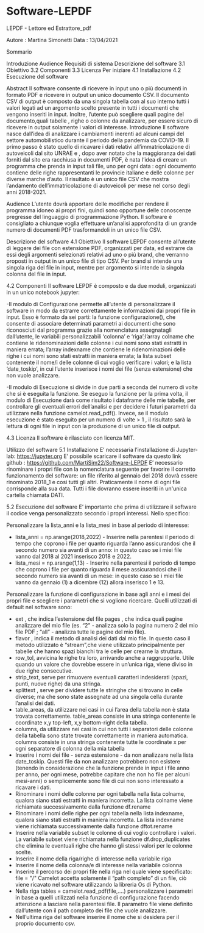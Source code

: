 # Software-LEPDF

LEPDF - Lettore ed Estrattore_pdf

Autore : Martina Simonetti
Data : 13/04/2021


Sommario

Introduzione
Audience
Requisiti di sistema
Descrizione del software
3.1 Obiettivo
3.2 Componenti
3.3 Licenza
Per iniziare
4.1 Installazione
4.2 Esecuzione del software




Abstract
Il software consente di ricevere in input uno o più documenti in formato PDF e ricevere in output un unico documento CSV. Il documento CSV di output è composto da una singola tabella con al suo interno tutti i valori legati ad un argomento scelto presente in tutti i documenti che vengono inseriti in input. Inoltre, l’utente può scegliere quali pagine del documento,quali tabelle , righe o colonne da analizzare, per essere sicuro di ricevere in output solamente i valori di interesse.
 Introduzione
Il software nasce dall’idea di analizzare i cambiamenti inerenti ad alcuni campi del settore automobilistico durante il periodo della pandemia da COVID-19. Il primo passo è stato quello di ricavare i dati relativi all’immatricolazione di autoveicoli dal sito UNRAE e , dopo aver notato che la maggioranza dei dati forniti dal sito era racchiusa in documenti PDF, è nata l’idea di creare un programma che prenda in input tali file, uno per ogni data : ogni documento contiene delle righe rappresentanti le provincie italiane e delle colonne per diverse marche d’auto. Il risultato è un unico file CSV che mostra l’andamento dell’immatricolazione di autoveicoli per mese nel corso degli anni 2018-2021.

 Audience
L’utente dovrà apportare delle modifiche per rendere il programma idoneo ai propri fini, quindi sono opportune delle conoscenze pregresse del linguaggio di programmazione Python. Il software è consigliato a chiunque voglia effettuare un’analisi approfondita di un grande numero di documenti PDF trasformandoli in un unico file CSV. 


Descrizione del software
4.1 Obiettivo
Il software LEPDF consente all’utente di leggere dei file con estensione PDF, organizzati per data, ed estrarre da essi degli argomenti selezionati relativi ad uno o più brand, che verranno proposti in output in un unico file di tipo CSV. Per brand si intende una singola riga del file in input, mentre per argomento si intende la singola colonna del file in input.


4.2 Componenti
Il software LEPDF è composto e da due moduli, organizzati in un unico notebook jupyter:

-Il modulo di Configurazione permette all’utente di personalizzare il software in modo da estrarre correttamente le informazioni dai propri file in input. Esso è formato da sei parti: la funzione configurazione(), che consente di associare determinati parametri ai documenti che sono riconosciuti dal programma grazie alla nomenclatura assegnatagli dall’utente, le variabili personalizzabili ‘colonna’ e ‘riga’;l’array colname che contiene le ridenominazioni delle colonne i cui nomi sono stati estratti in maniera errata; l’array indexname che contiene le ridenominazioni delle righe i cui nomi sono stati estratti in maniera errata; la lista subset contenente il nome/i delle colonne di cui voglio verificare i valori; e  la lista ‘date_toskip’, in cui l’utente inserisce i nomi dei file (senza estensione) che non vuole analizzare.

-Il modulo di Esecuzione si divide in due parti a seconda del numero di volte che si è eseguita la funzione. Se eseguo la funzione per la prima volta, il modulo di Esecuzione darà come risultato i dataframe delle mie tabelle, per controllare gli eventuali errori dell’analisi e per decidere i futuri parametri da utilizzare nella funzione camelot.read_pdf().  Invece, se il modulo esecuzione è stato eseguito per un numero di volte > 1 , il risultato sarà la lettura di ogni file in input con la produzione di un unico file di output.



4.3 Licenza
Il software è rilasciato con licenza MIT.


Utilizzo del software
5.1 Installazione
E’ necessaria l’installazione di Jupyter-lab: https://jupyter.org 
E’ possibile scaricare il software da questo link github : https://github.com/MartiSim22/Software-LEPDF
E’ necessario rinominare i propri file con la nomenclatura seguente per favorire il corretto funzionamento del software: un file riferito al gennaio del 2018 dovrà essere rinominato 2018_1 e così tutti gli altri. Praticamente il nome di ogni file corrisponde alla sua data. 
Tutti i file dovranno essere inseriti in un'unica cartella chiamata DATI.

5.2 Esecuzione del software
E’ importante che prima di utilizzare il software il codice venga personalizzato secondo i propri interessi. Nello specifico:

Personalizzare la lista_anni e la lista_mesi in base al periodo di interesse: 
-	lista_anni = np.arange(2018,2022) - Inserire nella parentesi il periodo di tempo che coprono i file per quanto riguarda l’anno assicurandosi che il secondo numero sia avanti di un anno: in questo caso se i miei file vanno dal 2018 al 2021 inserisco 2018 e 2022.
-	lista_mesi = np.arange(1,13) - Inserire nella parentesi il periodo di tempo che coprono i file per quanto riguarda il mese assicurandosi che il secondo numero sia avanti di un mese: in questo caso se i miei file vanno da gennaio (1) a dicembre (12)  allora inserisco 1 e 13.

Personalizzare la funzione di configurazione in base agli anni e i mesi dei propri file e scegliere i parametri che si vogliono ricercare. 
Quelli utilizzati di default nel software sono:
-	ext , che indica l’estensione del file 
pages , che indica quali pagine analizzare del mio file (es. “2” - analizza solo la pagina numero 2 del mio file PDF ; “all” - analizza tutte le pagine del mio file). 
-	flavor , indica il metodo di analisi dei dati dal mio file. In questo caso il metodo utilizzato è “stream”,che viene utilizzato principalmente per tabelle che hanno spazi bianchi tra le celle per crearne la struttura.
-	row_tol,  avvicina le righe tra loro, arrivando anche a raggrupparle. Utile quando un valore che dovrebbe essere in un’unica riga, viene diviso in due righe consecutive.
-	strip_text,  serve per rimuovere eventuali caratteri indesiderati (spazi, punti, nuove righe) da una stringa.
-	splittext , serve per dividere tutte le stringhe che si trovano in celle diverse; ma che sono state assegnate ad una singola cella durante l’analisi dei dati.
-	table_areas, da utilizzare nei casi in cui l’area della tabella non è stata trovata correttamente. table_areas consiste in una stringa contenente le coordinate x,y top-left, 	x,y bottom-right della tabella. 
-	columns, da utilizzare nei casi in cui non tutti i separatori delle colonne della tabella sono state trovate correttamente in maniera automatica. columns consiste in una stringa contenente tutte le coordinate x per ogni separatore di colonna della mia tabella
-	Inserire i nomi dei file - senza estensione - da non analizzare nella lista date_toskip. Questi file da non analizzare potrebbero non esistere (tenendo in considerazione che la funzione prende in input i file anno per anno, per ogni mese, potrebbe capitare che non ho file per alcuni mesi-anni) o semplicemente sono file di cui non sono interessato a ricavare i dati. 
-	Rinominare i nomi delle colonne per ogni tabella nella lista colname, qualora siano stati estratti in maniera incorretta.  La lista colname viene richiamata successivamente dalla funzione df.rename
-	Rinominare i nomi delle righe per ogni tabella nella lista indexname, qualora siano stati estratti in maniera incorretta.  La lista indexname viene richiamata successivamente dalla funzione dftot.rename
-	Inserire nella variabile subset le colonne di cui voglio controllare i valori. La variabile subset viene richiamata nella funzione df.drop_duplicates che elimina le eventuali righe che hanno gli stessi valori per le colonne scelte.
-	Inserire il nome della riga/righe di interesse nella variabile riga 
-	Inserire il nome della colonna/e di interesse nella variabile colonna
-	Inserire il percorso dei propri file nella riga nel quale viene specificato:  file = "/"
Camelot accetta solamente il “path completo” di un file, ciò viene ricavato nel software utilizzando la libreria Os di Python.
-	Nella riga tables = camelot.read_pdf(file,....) personalizzare i parametri in base a quelli utilizzati nella funzione di configurazione facendo attenzione a lasciare nella parentesi file. Il parametro file viene definito dall’utente con il path completo dei file che vuole analizzare.
-	Nell’ultima riga del software inserire il nome che si desidera per il proprio documento csv.


